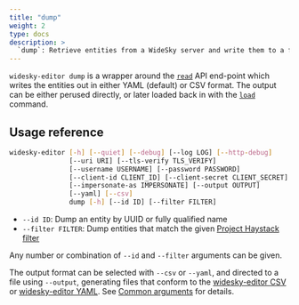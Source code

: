 ```yaml
---
title: "dump"
weight: 2
type: docs
description: >
  `dump`: Retrieve entities from a WideSky server and write them to a file.
---
```


`widesky-editor dump` is a wrapper around the [`read`](../../../apis/cloud/rest/ops/read) API end-point which writes the entities out in either YAML (default) or CSV format.  The output can be either perused directly, or later loaded back in with the [`load`](../load) command.

## Usage reference

```bash
widesky-editor [-h] [--quiet] [--debug] [--log LOG] [--http-debug]
               [--uri URI] [--tls-verify TLS_VERIFY]
               [--username USERNAME] [--password PASSWORD]
               [--client-id CLIENT_ID] [--client-secret CLIENT_SECRET]
               [--impersonate-as IMPERSONATE] [--output OUTPUT]
               [--yaml] [--csv]
               dump [-h] [--id ID] [--filter FILTER]
```

* `--id ID`: Dump an entity by UUID or fully qualified name
* `--filter FILTER`: Dump entities that match the given [Project Haystack filter](https://project-haystack.org/doc/Filters)

Any number or combination of `--id` and `--filter` arguments can be given.

The output format can be selected with `--csv` or `--yaml`, and directed to a file using `--output`, generating files that conform to the [widesky-editor CSV](../../../fileformats/csv) or [widesky-editor YAML](../../../fileformats/yaml).  See [Common arguments](../common) for details.
